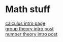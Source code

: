 <script type="text/javascript" src="/assets/js/javascripts/main.js" ></script>
# Math stuff
[calculus intro page](/blog/posts/calc)  
[group theory intro post](/blog/posts/grouptheory)  
[number theory intro post](/blog/posts/numbertheory)  
